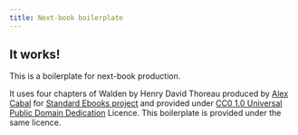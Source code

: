 ```yaml
---
title: Next-book boilerplate
---
```


## It works!

This is a boilerplate for next-book production.

It uses four chapters of Walden by Henry David Thoreau produced by [Alex Cabal](https://alexcabal.com) for [Standard Ebooks project](https://standardebooks.org) and provided under <a href="https://creativecommons.org/publicdomain/zero/1.0/">CC0 1.0 Universal Public Domain Dedication</a> Licence. This boilerplate is provided under the same licence.
